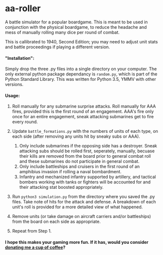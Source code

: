 # aa-roller
A battle simulator for a popular boardgame.  This is meant to be used in conjunction with the physical boardgame, to reduce the headache and mess of manually rolling many dice per round of combat.

This is callibrated to 1940, Second Edition; you may need to adjust unit stats and battle proceedings if playing a different version.

#### "Installation":
Simply drop the three .py files into a single directory on your computer.  The only external python package dependancy is `random.py`, which is part of the Python Standard Library.  This was written for Python 3.5, YMMV with other versions.

#### Usage:

1. Roll manually for any submarine surprise attacks.  Roll manually for AAA fires, provided this is the first round of an engagement. AAA's fire only once for an entire engagement, sneak attacking submarines get to fire every round.

2. Update `battle_formations.py` with the numbers of units of each type, on each side (after removing any units hit by sneaky subs or AAA).
    1. Only include submarines if the opposing side has a destroyer.  Sneak attacking subs should be rolled first, seperately, manually, becuase their kills are removed from the board prior to general combat roll and these submarines do not participate in general combat.
    2. Only include battleships and cruisers in the first round of an amphibius invasion if rolling a naval bombardment.
    3. Infantry and mechanized infantry supported by artillery, and tactical bombers working with tanks or fighters will be accounted for and their attacking stat boosted appropriately.

3. Run `python3 simulation.py` from the directory where you saved the .py files. Take note of hits for the attack and defense. A breakdown of each unit's roll is provided for a more detailed view of what happened.

4. Remove units (or take damage on aircraft carriers and/or battleships) from the board on each side as appropriate.

5. Repeat from Step 1.

#### I hope this makes your gaming more fun.  If it has, would you consider [donating me a cup of coffee](https://www.paypal.me/brennanbarker)?
